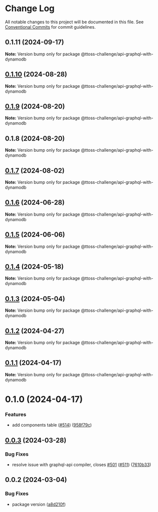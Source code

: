 # Change Log

All notable changes to this project will be documented in this file.
See [Conventional Commits](https://conventionalcommits.org) for commit guidelines.

## 0.1.11 (2024-09-17)

**Note:** Version bump only for package @ttoss-challenge/api-graphql-with-dynamodb

## [0.1.10](https://github.com/ttoss/ttoss/compare/@ttoss-challenge/api-graphql-with-dynamodb@0.1.9...@ttoss-challenge/api-graphql-with-dynamodb@0.1.10) (2024-08-28)

**Note:** Version bump only for package @ttoss-challenge/api-graphql-with-dynamodb

## [0.1.9](https://github.com/ttoss/ttoss/compare/@ttoss-challenge/api-graphql-with-dynamodb@0.1.8...@ttoss-challenge/api-graphql-with-dynamodb@0.1.9) (2024-08-20)

**Note:** Version bump only for package @ttoss-challenge/api-graphql-with-dynamodb

## 0.1.8 (2024-08-20)

**Note:** Version bump only for package @ttoss-challenge/api-graphql-with-dynamodb

## [0.1.7](https://github.com/ttoss/ttoss/compare/@ttoss-challenge/api-graphql-with-dynamodb@0.1.6...@ttoss-challenge/api-graphql-with-dynamodb@0.1.7) (2024-08-02)

**Note:** Version bump only for package @ttoss-challenge/api-graphql-with-dynamodb

## [0.1.6](https://github.com/ttoss/ttoss/compare/@ttoss-challenge/api-graphql-with-dynamodb@0.1.5...@ttoss-challenge/api-graphql-with-dynamodb@0.1.6) (2024-06-28)

**Note:** Version bump only for package @ttoss-challenge/api-graphql-with-dynamodb

## [0.1.5](https://github.com/ttoss/ttoss/compare/@ttoss-challenge/api-graphql-with-dynamodb@0.1.4...@ttoss-challenge/api-graphql-with-dynamodb@0.1.5) (2024-06-06)

**Note:** Version bump only for package @ttoss-challenge/api-graphql-with-dynamodb

## [0.1.4](https://github.com/ttoss/ttoss/compare/@ttoss-challenge/api-graphql-with-dynamodb@0.1.3...@ttoss-challenge/api-graphql-with-dynamodb@0.1.4) (2024-05-18)

**Note:** Version bump only for package @ttoss-challenge/api-graphql-with-dynamodb

## [0.1.3](https://github.com/ttoss/ttoss/compare/@ttoss-challenge/api-graphql-with-dynamodb@0.1.2...@ttoss-challenge/api-graphql-with-dynamodb@0.1.3) (2024-05-04)

**Note:** Version bump only for package @ttoss-challenge/api-graphql-with-dynamodb

## [0.1.2](https://github.com/ttoss/ttoss/compare/@ttoss-challenge/api-graphql-with-dynamodb@0.1.1...@ttoss-challenge/api-graphql-with-dynamodb@0.1.2) (2024-04-27)

**Note:** Version bump only for package @ttoss-challenge/api-graphql-with-dynamodb

## [0.1.1](https://github.com/ttoss/ttoss/compare/@ttoss-challenge/api-graphql-with-dynamodb@0.1.0...@ttoss-challenge/api-graphql-with-dynamodb@0.1.1) (2024-04-17)

**Note:** Version bump only for package @ttoss-challenge/api-graphql-with-dynamodb

# 0.1.0 (2024-04-17)

### Features

- add components table ([#514](https://github.com/ttoss/ttoss/issues/514)) ([958f79c](https://github.com/ttoss/ttoss/commit/958f79c6ee7301b6c7b3671f7c846a1f6a2c7b03))

## [0.0.3](https://github.com/ttoss/ttoss/compare/@ttoss-challenge/api-graphql-with-dynamodb@0.0.2...@ttoss-challenge/api-graphql-with-dynamodb@0.0.3) (2024-03-28)

### Bug Fixes

- resolve issue with graphql-api compiler, closes [#501](https://github.com/ttoss/ttoss/issues/501) ([#511](https://github.com/ttoss/ttoss/issues/511)) ([7610b33](https://github.com/ttoss/ttoss/commit/7610b332b18903c8d6df4845cfc855afef4a6b05))

## 0.0.2 (2024-03-04)

### Bug Fixes

- package version ([a8d210f](https://github.com/ttoss/ttoss/commit/a8d210f13bb82501e31c58002749ee270cd37e65))

